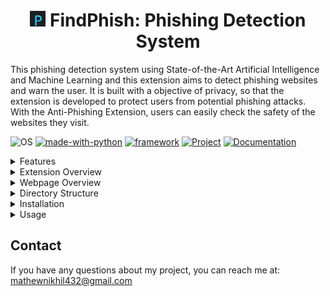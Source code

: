 <h1 align="center"> <img src="assets/favicon.png" alt="icon" width="25" height="25" /> FindPhish: Phishing Detection System </h1>

This phishing detection system using State-of-the-Art Artificial Intelligence and Machine Learning and this extension aims to detect phishing websites and warn the user. It is built with a objective of privacy, so that the extension is developed to protect users from potential phishing attacks. With the Anti-Phishing Extension, users can easily check the safety of the websites they visit.

![OS](https://img.shields.io/badge/OS-Windows-green?style=flat&logo=Windows)
[![made-with-python](https://img.shields.io/badge/Made%20with-Python%203.10-green.svg?logo=python)](https://www.python.org/)
[![framework](https://img.shields.io/badge/Framework-Flask%202.3-blue.svg?logo=flask)](https://flask.palletsprojects.com/en/3.0.x/)
[![Project](https://img.shields.io/badge/Project-Completed-green.svg?style=flat)](https://github.com/NikhilAMathew/Phishing)
[![Documentation](https://img.shields.io/badge/Documentation-*working-orange.svg?style=flat)](https://github.com/NikhilAMathew/Phishing)

<details>
   <summary>Features</summary>

- **Real-Time Website Scanning**: The extension scans the websites visited by the user in real-time.
- **Real-Time User Notifications**: The extension alerts the users through the email and chrome notifications when the visited website is phishing in real-time.
- **User Customizable Settings**: The user can activate/deactivate the toggle buttons for various features.
- **Web Analytics**: The extension scan the website to found malicious activities.
- **The extension uses threat database from site-advisor to detect and block websites.**
- **Performs static analysis.**
- **Uses caching to reduce time by saving the status/verdict of last check.**
</details>

<details>
   <summary>Extension Overview</summary>

<img src="assets/extension_home.png" alt="extension-home" />
The Anti-Phishing Extension is designed to serve as a primary defense line against malicious phishing websites for users. Incorporating a mix of real-time website scanning and an updated blacklist check, the extension strives to provide a seamless and secure browsing experience.

### How it Works

1. **Real-Time Scanning:** 
   - Once a webpage is accessed, the extension immediately begins its scanning process in the background.
   - It evaluates the structure of the website, domain details, and other metadata to determine its authenticity.

2. **User Notification and Blockage:**
   - Should the website be flagged as suspicious, an overlay alert system is activated. This overlay will cover the entire website, preventing the user from interacting with potentially harmful content.
   - This ensures that users do not accidentally engage in potentially harmful activities, such as interacting with fake crypto wallets or entering sensitive information like credit card details.
   
   <img src="assets/warning.png" alt="warning-page" />
   
3. **Active/Inactive Toggle:**
   - The extension comes with a toggle button allowing users to activate or deactivate its functionality as per their needs.
   - By toggling the extension to the inactive state, it will cease its scanning and alert processes until reactivated.
</details>


<details>
   <summary>Webpage Overview</summary>

<img src="assets/webpage_home.png" alt="webpage-home" />
The Phishing Detection Website is designed to provide user to know about the URL/IP with all details and users can report the phishing, malcious or suspicious URL/IP.


### How it Works

1. **Checking URL/IP:** 
   - Users can get all the detail about URL/IP by simply inputing the URL/IP addresses.
   - The details can be helpfull to prevent the users from interacting with potentially harmful content.

2. **Reporting Domains:**
   - Users can report or blacklist the various domains like URL/IP which phishing, malicious or suspicious.
   
3. **User Queries:**
   - The users can directly contact with the experts who are related to cyber security.
</details>


<details>
   <summary>Directory Structure</summary>

- `frontend/`: This directory holds the source code for the Chrome extension.
- `phish_api/`: This directory holds the source code for the backend of the extension and Phishing detection website.
</details>

<details>
   <summary>Installation</summary>

### Manually

1. Clone the repository to your local machine.
   ```sh
   git clone https://github.com/NikhilAMathew/Phishing.git
   ```
2. Open `chrome://extensions/` page in your Chrome browser.
3. Enable "Developer mode" in the top right corner.
4. Click on "Load unpacked" and select the `frontend/` directory from the cloned repository.
5. The Extension should now be installed and active in your browser.
</details>


<details>
   <summary>Usage</summary>
   
Run a flask server in the folder `phish_api/`
   ```sh
   python app.py
   ```
Once the Extension is successfully installed, it will be active in your browser. The websites you visit will be automatically scanned, and you will receive alerts if a website is phishing.
</details>

## Contact

If you have any questions about my project, you can reach me at: [mathewnikhil432@gmail.com](mailto:mathewnikhil432@gmail.com)
